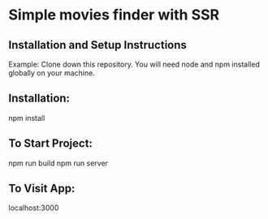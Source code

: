 # Simple movies finder with SSR

## Installation and Setup Instructions
Example: Clone down this repository. You will need node and npm installed globally on your machine.

## Installation:
npm install

## To Start Project:
npm run build
npm run server

## To Visit App:
localhost:3000

